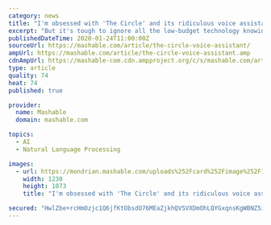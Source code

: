 ```yaml
---
category: news
title: "I'm obsessed with 'The Circle' and its ridiculous voice assistant"
excerpt: "But it's tough to ignore all the low-budget technology knowing that it's possible to up to ante. Do I expect Netflix to come back in Season 2 with voice recognition? Absolutely not. However, I do hope they find ways to make it less obvious that there is a literal human sitting in some production room trying to transcribe all the messages as ..."
publishedDateTime: 2020-01-24T11:00:00Z
sourceUrl: https://mashable.com/article/the-circle-voice-assistant/
ampUrl: https://mashable.com/article/the-circle-voice-assistant.amp
cdnAmpUrl: https://mashable-com.cdn.ampproject.org/c/s/mashable.com/article/the-circle-voice-assistant.amp
type: article
quality: 74
heat: 74
published: true

provider:
  name: Mashable
  domain: mashable.com

topics:
  - AI
  - Natural Language Processing

images:
  - url: https://mondrian.mashable.com/uploads%252Fcard%252Fimage%252F1163038%252F410aca9b-e5be-43f7-9ccd-52aa90c0bcd3.png%252Foriginal.png?signature=sjYMcDOANq8SkYAN9zv9QCyMZjM=&source=https%3A%2F%2Fblueprint-api-production.s3.amazonaws.com
    width: 1230
    height: 1073
    title: "I'm obsessed with 'The Circle' and its ridiculous voice assistant"

secured: "HwlZbe+rcHmOzjc1Q6jfKtObsdO76MEaZjkhQVSVXDmOhLQYGxqnsKgWBNZ5ijG6goLFFH0FC71H1HJBx2Eu3p6HRXSx0qWImkAvHf1qLNncIfxc7bTMVj5Q5XGt6lLhUw6WawU7scp8JeLiOyXJnGYSaNtfTV/bzdJMsRVnmy2ge2YWhbfucmxGn/hY49tTCY4oULMVfawuQYX+AJhHZW577aEX6DmESx2rFPSGOb3ZdqmWph85Xtprv9JyDHJ4q9O1Hyb5DXFGdyQRW0w2eggNuCM/lMjwZjn2V5REBra09lioZmzr4H2uR20WiwkB;Jie8BHc4g21VL+6cT2VrJw=="
---
```


